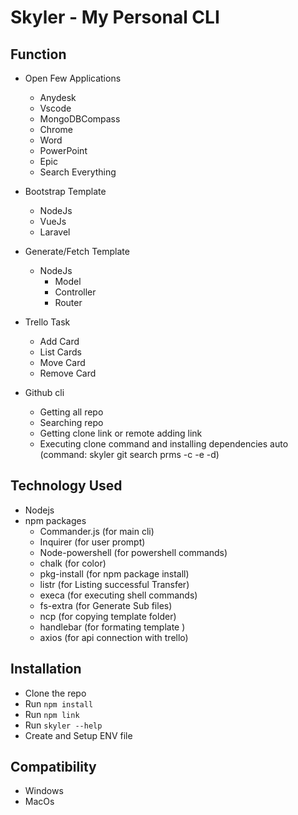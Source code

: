 # Skyler - My Personal CLI

## Function

- Open Few Applications

  - Anydesk
  - Vscode
  - MongoDBCompass
  - Chrome
  - Word
  - PowerPoint
  - Epic
  - Search Everything

- Bootstrap Template

  - NodeJs
  - VueJs
  - Laravel

- Generate/Fetch Template

  - NodeJs
    - Model
    - Controller
    - Router

- Trello Task
  - Add Card
  - List Cards
  - Move Card
  - Remove Card

- Github cli
  - Getting all repo
  - Searching repo
  - Getting clone link or remote adding link
  - Executing clone command and installing dependencies auto (command: skyler git search prms -c -e -d)

## Technology Used

- Nodejs
- npm packages
  - Commander.js (for main cli)
  - Inquirer (for user prompt)
  - Node-powershell (for powershell commands)
  - chalk (for color)
  - pkg-install (for npm package install)
  - listr (for Listing successful Transfer)
  - execa (for executing shell commands)
  - fs-extra (for Generate Sub files)
  - ncp (for copying template folder)
  - handlebar (for formating template )
  - axios (for api connection with trello)


## Installation
- Clone the repo
- Run `npm install`
- Run `npm link`
- Run `skyler --help` 
- Create and Setup ENV file

## Compatibility
- Windows
- MacOs